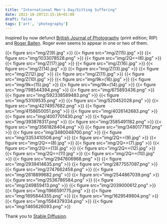 ```yaml
---
title: "International Men's Day/Sitting Suffering"
date: 2022-10-20T13:15:16+01:00
draft: false
tags: ['art', 'photography']
---
```


Inspired by now defunct [British Journal of Photography](https://www.1854.photography/) (print edition; RIP) and [Roger Ballen](https://www.rogerballen.com/). Roger even seems to appear in one or two of them.



{{< figure src="img/Z(9).jpg" >}}
{{< figure src="img/Z(15).jpg" >}}
{{< figure src="img/1033078528.png" >}}
{{< figure src="img/2Q==(6).jpg" >}}
{{< figure src="img/Z(17).jpg" >}}
{{< figure src="img/Z(16).jpg" >}}
{{< figure src="img/Z(14).jpg" >}}
{{< figure src="img/Z(13).jpg" >}}
{{< figure src="img/Z(12).jpg" >}}
{{< figure src="img/Z(11).jpg" >}}
{{< figure src="img/Z(10).jpg" >}}
{{< figure src="img/9k=(16).jpg" >}}
{{< figure src="img/9k=(15).jpg" >}}
{{< figure src="img/9k=(14).jpg" >}}
{{< figure src="img/798544394.png" >}}
{{< figure src="img/675893436.png" >}}
{{< figure src="img/592338589483.png" >}}
{{< figure src="img/53109535.png" >}}
{{< figure src="img/520452028.png" >}}
{{< figure src="img/4274957682.png" >}}
{{< figure src="img/4158650051.png" >}}
{{< figure src="img/4026142683.png" >}}
{{< figure src="img/4007701430.png" >}}
{{< figure src="img/393878317.png" >}}
{{< figure src="img/3585491182.png" >}}
{{< figure src="img/3561828404.png" >}}
{{< figure src="img/3480177187.png" >}}
{{< figure src="img/3480048700.png" >}}
{{< figure src="img/3353410508.png" >}}
{{< figure src="img/2Q==(9).jpg" >}}
{{< figure src="img/2Q==(8).jpg" >}}
{{< figure src="img/2Q==(7).jpg" >}}
{{< figure src="img/2Q==(13).jpg" >}}
{{< figure src="img/2Q==(12).jpg" >}}
{{< figure src="img/2Q==(11).jpg" >}}
{{< figure src="img/2Q==(10).jpg" >}}
{{< figure src="img/2947606968.png" >}}
{{< figure src="img/2939414635.png" >}}
{{< figure src="img/2877557097.png" >}}
{{< figure src="img/2747662458.png" >}}
{{< figure src="img/2618899682.png" >}}
{{< figure src="img/2544867039.png" >}}
{{< figure src="img/2536786584.png" >}}
{{< figure src="img/249859413.png" >}}
{{< figure src="img/2039000612.png" >}}
{{< figure src="img/1966591775.png" >}}
{{< figure src="img/1695844355.png" >}}
{{< figure src="img/1629549804.png" >}}
{{< figure src="img/1584379334.png" >}}
{{< figure src="img/1465626093.png" >}}

Thank you to [Stable Diffusion](https://stablediffusionweb.com/).
